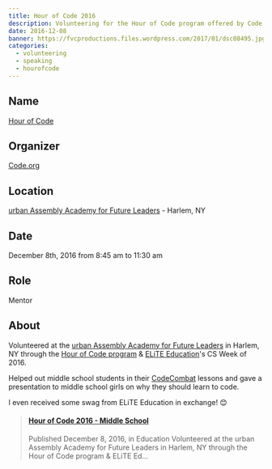 ```yaml
---
title: Hour of Code 2016
description: Volunteering for the Hour of Code program offered by Code.org for a second time in a row!
date: 2016-12-08
banner: https://fvcproductions.files.wordpress.com/2017/01/dsc08495.jpg
categories:
  - volunteering
  - speaking
  - hourofcode
---
```


## Name

[Hour of Code](https://hourofcode.com/)

## Organizer

[Code.org](https://code.org)

## Location

[urban Assembly Academy for Future Leaders](https://schools.nyc.gov/SchoolPortals/05/M286/default.htm) - Harlem, NY

## Date

December 8th, 2016 from 8:45 am to 11:30 am

## Role

Mentor

## About

Volunteered at the [urban Assembly Academy for Future Leaders](https://schools.nyc.gov/SchoolPortals/05/M286/default.htm) in Harlem, NY through the [Hour of Code program](https://hourofcode.com) & [ELiTE Education](https://www.elite-education.org/csweek2016)'s CS Week of 2016.

Helped out middle school students in their [CodeCombat](https://codecombat.com) lessons and gave a presentation to middle school girls on why they should learn to code.

I even received some swag from ELiTE Education in exchange! 😊

<blockquote class="embedly-card"><h4><a href="https://www.slideshare.net/FVCproductions/hour-of-code-2016-middle-school">Hour of Code 2016 - Middle School</a></h4><p>Published December 8, 2016, in Education Volunteered at the urban Assembly Academy for Future Leaders in Harlem, NY through the Hour of Code program & ELiTE Ed...</p></blockquote>
<script async src="//cdn.embedly.com/widgets/platform.js" charset="UTF-8"></script>
